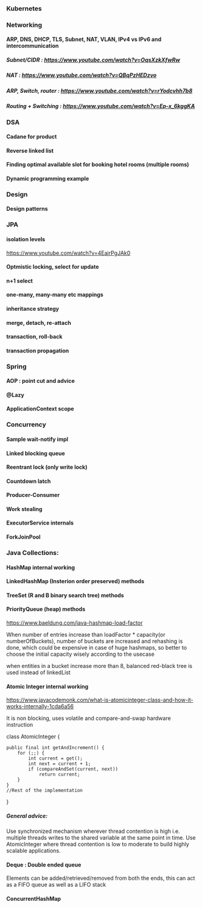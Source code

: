### Kubernetes

### Networking
#### ARP, DNS, DHCP, TLS, Subnet, NAT, VLAN, IPv4 vs IPv6 and intercommunication
##### Subnet/CIDR : https://www.youtube.com/watch?v=OqsXzkXfwRw
##### NAT : https://www.youtube.com/watch?v=QBqPzHEDzvo
##### ARP, Switch, router : https://www.youtube.com/watch?v=rYodcvhh7b8
##### Routing + Switching : https://www.youtube.com/watch?v=Ep-x_6kggKA

### DSA

#### Cadane for product
#### Reverse linked list
#### Finding optimal available slot for booking hotel rooms (multiple rooms)
#### Dynamic programming example

### Design

#### Design patterns

### JPA

#### isolation levels
https://www.youtube.com/watch?v=4EajrPgJAk0
#### Optmistic locking, select for update
#### n+1 select
#### one-many, many-many etc mappings
#### inheritance strategy
#### merge, detach, re-attach
#### transaction, roll-back
#### transaction propagation

### Spring
#### AOP : point cut and advice
#### @Lazy
#### ApplicationContext scope

### Concurrency

#### Sample wait-notify impl
#### Linked blocking queue
#### Reentrant lock (only write lock)
#### Countdown latch
#### Producer-Consumer
#### Work stealing
#### ExecutorService internals
#### ForkJoinPool


### Java Collections:

#### HashMap internal working 
#### LinkedHashMap (Insterion order preserved) methods
#### TreeSet (R and B binary search tree) methods
#### PriorityQueue (heap) methods

https://www.baeldung.com/java-hashmap-load-factor   

When number of entries increase than loadFactor * capacity(or numberOfBuckets), number of buckets are increased and rehashing is done, which could be expensive in case of huge hashmaps, so better to choose the initial capacity wisely according to the usecase  

when entities in a bucket increase more than 8, balanced red-black tree is used instead of linkedList

#### Atomic Integer internal working

https://www.javacodemonk.com/what-is-atomicinteger-class-and-how-it-works-internally-1cda6a56  

It is non blocking, uses volatile and compare-and-swap hardware instruction  

class AtomicInteger {

    public final int getAndIncrement() {
        for (;;) {
            int current = get();
            int next = current + 1;
            if (compareAndSet(current, next))
                return current;
        }
    }
    //Rest of the implementation
}

##### General advice:
Use synchronized mechanism wherever thread contention is high i.e. multiple threads writes to the shared variable at the same point in time. Use AtomicInteger where thread contention is low to moderate to build highly scalable applications.

#### Deque : Double ended queue  
Elements can be added/retrieved/removed from both the ends, this can act as a FIFO queue as well as a LIFO stack   

#### ConcurrentHashMap



